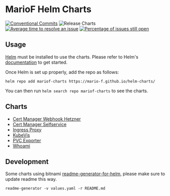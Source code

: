 # MarioF Helm Charts

[![Conventional Commits](https://img.shields.io/badge/Conventional%20Commits-1.0.0-yellow.svg)](https://conventionalcommits.org)
![Release Charts](https://github.com/mario-f/helm-charts/workflows/Release%20Charts/badge.svg?branch=main)
[![Average time to resolve an issue](http://isitmaintained.com/badge/resolution/mario-f/helm-charts.svg)](http://isitmaintained.com/project/mario-f/helm-charts "Average time to resolve an issue")
[![Percentage of issues still open](http://isitmaintained.com/badge/open/mario-f/helm-charts.svg)](http://isitmaintained.com/project/mario-f/helm-charts "Percentage of issues still open")

## Usage

[Helm](https://helm.sh) must be installed to use the charts.
Please refer to Helm's [documentation](https://helm.sh/docs/) to get started.

Once Helm is set up properly, add the repo as follows:

```shell
helm repo add mariof-charts https://mario-f.github.io/helm-charts/
```

You can then run `helm search repo mariof-charts` to see the charts.

## Charts

* [Cert Manager Webhook Hetzner](charts/cert-manager-webhook-hetzner/README.md)
* [Cert Manager Selfservice](charts/cert-manager-selfservice/README.md)
* [Ingress Proxy](charts/ingress-proxy/README.md)
* [KubeVis](charts/kubevis/README.md)
* [PVC Exporter](charts/pvc-exporter/README.md)
* [Whoami](charts/whoami/README.md)

## Development

Some charts using bitnami [readme-generator-for-helm](https://github.com/bitnami-labs/readme-generator-for-helm), please make sure to update readme this way.

```shell
readme-generator -v values.yaml -r README.md
```
